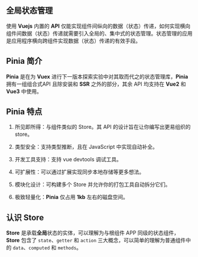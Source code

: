 ## 全局状态管理

使用 **Vuejs** 内置的 **API** 仅能实现组件间纵向的数据（状态）传递，如何实现横向组件间数据（状态）传递就需要引入全局的、集中式的状态管理。状态管理的应用是应用程序横向跨组件实现数据（状态）传递的有效手段。

## Pinia 简介

**Pinia** 是在为 **Vuex** 进行下一版本探索实验中对其取而代之的状态管理库，**Pinia** 拥有一组组合式API 且除安装和 **SSR** 之外的部分，其余 API 均支持在 **Vue2** 和 **Vue3** 中使用。

## Pinia 特点

1. 所见即所得：与组件类似的 Store。其 API 的设计旨在让你编写出更易组织的 store。

2. 类型安全：支持类型推断，且在 JavaScript 中实现自动补全。

3. 开发工具支持：支持 vue devtools 调试工具。

4. 可扩展性：可以通过扩展实现同步本地存储等更多想法。

5. 模块化设计：可构建多个 Store 并允许你的打包工具自动拆分它们。

6. 极致轻量化：**Pinia** 仅占用 **1kb** 左右的磁盘空间。

## 认识 Store

**Store** 是承载**全局**状态的实体，可以理解为与根组件 APP 同级的状态组件，**Store** 包含了 `state`、`getter` 和 `action` 三大概念，可以简单的理解为普通组件中的 `data`、`computed` 和 `methods`。

